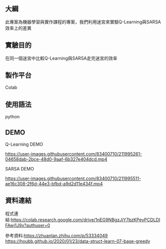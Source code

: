 大綱
---
此專案為機器學習與實作課程的專案，我們利用迷宮來實驗Q-Learning與SARSA效率上的差異

實驗目的
---
在同一個迷宮中比較Q-Learning與SARSA走完迷宮的效率

製作平台
---
Colab

使用語法
---
python

DEMO
---

Q-Learning DEMO

https://user-images.githubusercontent.com/83400710/211995261-04658dab-2bce-48d0-9aaf-6b327e404dcd.mp4

SARSA DEMO



https://user-images.githubusercontent.com/83400710/211995511-ae16c308-2f6d-44e3-bfbd-a9d2d11e434f.mp4




資料連結
---
程式連結:https://colab.research.google.com/drive/1nEG9NBgzJjY7bzKPeyPCDLDIFAwj1J9x?authuser=0

參考資料:https://zhuanlan.zhihu.com/p/53334049 
        https://houbb.github.io/2020/01/23/data-struct-learn-07-base-greedy
